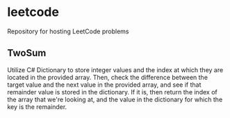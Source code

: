 # leetcode

Repository for hosting LeetCode problems

## TwoSum

Utilize C# Dictionary to store integer values and the index at which they are located in the provided array. Then, check the difference between the target value and the next value in the provided array, and see if that remainder value is stored in the dictionary. If it is, then return the index of the array that we're looking at, and the value in the dictionary for which the key is the remainder.
